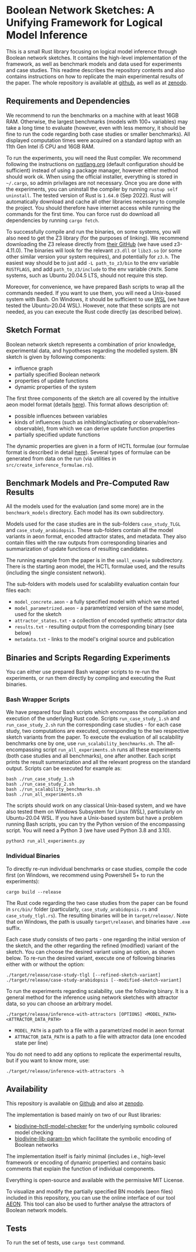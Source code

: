# Boolean Network Sketches: A Unifying Framework for Logical Model Inference

This is a small Rust library focusing on logical model inference through Boolean network sketches. 
It contains the high-level implementation of the framework, as well as benchmark models and data used for experiments and case studies. 
This readme describes the repository contents and also contains instructions on how to replicate the main experimental results of the paper.
The whole repository is available at [github](https://github.com/sybila/boolean-network-sketches), as well as at [zenodo](https://doi.org/10.5281/zenodo.7490408).


## Requirements and Dependencies

We recommend to run the benchmarks on a machine with at least 16GB RAM. 
Otherwise, the largest benchmarks (models with 100+ variables) may take a long time to evaluate (however, even with less memory, it should be fine to run the code regarding both case studies or smaller benchmarks). 
All displayed computation times were acquired on a standard laptop with an 11th Gen Intel i5 CPU and 16GB RAM.

To run the experiments, you will need the Rust compiler. 
We recommend following the instructions on [rustlang.org](https://www.rust-lang.org/learn/get-started) (default configuration should be sufficient) instead of using a package manager, however either method should work ok. 
When using the official installer, everything is stored in `~/.cargo`, so admin privilages are not necessary. 
Once you are done with the experiments, you can uninstall the compiler by running `rustup self uninstall`. 
The tested version of Rust is `1.64.0` (Sep 2022).
Rust will automatically download and cache all other libraries necessary to compile the project. 
You should therefore have internet access while running the commands for the first time. 
You can force rust do download all dependencies by running `cargo fetch`.

To successfully compile and run the binaries, on some systems, you will also need to get the Z3 library (for the purposes of linking).
We recommend downloading the Z3 release directly from [their GitHub](https://github.com/Z3Prover/z3/releases) (we have used z3-4.11.0).
The binaries will look for the relevant `z3.dll` or `libz3.so` (or some other similar version your system requires), and potentially for `z3.h`. 
The easiest way should be to just add `-L path_to_z3/bin` to the env variable `RUSTFLAGS`, and add `path_to_z3/include` to the env variable `CPATH`.
Some systems, such as Ubuntu 20.04.5 LTS, should not require this step.

Moreover, for convenience, we have prepared Bash scripts to wrap all the commands needed. If you want to use them, you will need a Unix-based system with Bash. 
On Windows, it should be sufficient to use [WSL](https://learn.microsoft.com/en-us/windows/wsl/install) (we have tested the Ubuntu-20.04 WSL). 
However, note that these scripts are not needed, as you can execute the Rust code directly (as described below).


## Sketch Format

Boolean network sketch represents a combination of prior knowledge, experimental data, and hypotheses regarding the modelled system.
BN sketch is given by following components:
- influence graph
- partially specified Boolean network
- properties of update functions
- dynamic properties of the system

The first three components of the sketch are all covered by the intuitive aeon model format (details [here](https://biodivine.fi.muni.cz/aeon/aeon-manual.pdf)). 
This format allows description of:
- possible influences between variables
- kinds of influences (such as inhibiting/activating or observable/non-observable), from which we can derive update function properties
- partially specified update functions 

The dynamic properties are given in a form of HCTL formulae (our formulae format is described in detail [here](https://github.com/sybila/biodivine-hctl-model-checker)). 
Several types of formulae can be generated from data on the run (via utilities in `src/create_inference_formulae.rs`).


## Benchmark Models and Pre-Computed Raw Results

All the models used for the evaluation (and some more) are in the `benchmark_models` directory. 
Each model has its own subdirectory.

Models used for the case studies are in the sub-folders `case_study_TLGL` and `case_study_arabidopsis`.
These sub-folders contain all the model variants in aeon format, encoded attractor states, and metadata. 
They also contain files with the raw outputs from corresponding binaries and summarization of update functions of resulting candidates.

The running example from the paper is in the `small_example` subdirectory. 
There is the starting aeon model, the HCTL formulae used, and the results (including the single consistent network).

The sub-folders with models used for scalability evaluation contain four files each:
- `model_concrete.aeon` - a fully specified model with which we started
- `model_parametrized.aeon` - a parametrized version of the same model, used for the sketch
- `attractor_states.txt` - a collection of encoded synthetic attractor data
- `results.txt` - resulting output from the corresponding binary (see below)
- `metadata.txt` - links to the model's original source and publication


## Binaries and Scripts Regarding Experiments

You can either use prepared Bash wrapper scripts to re-run the experiments, or run them directly by compiling and executing the Rust binaries.

### Bash Wrapper Scripts

We have prepared four Bash scripts which encompass the compilation and execution of the underlying Rust code.
Scripts `run_case_study_1.sh` and `run_case_study_2.sh` run the corresponding case studies - for each case study, two computations are executed, corresponding to the two respective sketch variants from the paper.
To execute the evaluation of all scalability benchmarks one by one, use `run_scalability_benchmarks.sh`.
The all-encompassing script `run_all_experiments.sh` runs all these experiments (both case studies and all benchmarks), one after another.
Each script prints the result summarization and all the relevant progress on the standard output.
Scripts can be executed for example as:

```
bash ./run_case_study_1.sh
bash ./run_case_study_2.sh
bash ./run_scalability_benchmarks.sh
bash ./run_all_experiments.sh
```

The scripts should work on any classical Unix-based system, and we have also tested them on Windows Subsystem for Linux (WSL), particularly on Ubuntu-20.04 WSL.
If you have a Unix-based system but have a problem running Bash scripts, you can try the Python version of the encompassing script.
You will need a Python 3 (we have used Python 3.8 and 3.10).

```
python3 run_all_experiments.py
```

### Individual Binaries

To directly re-run individual benchmarks or case studies, compile the code first (on Windows, we recommend using Powershell 5+ to run the experiments):
```
cargo build --release
```

The Rust code regarding the two case studies from the paper can be found in `src/bin/` folder (particularly, `case_study_arabidopsis.rs` and `case_study_tlgl.rs`). 
The resulting binaries will be in `target/release/`. 
Note that on Windows, the path is usually `target\release\` and binaries have `.exe` suffix. 

Each case study consists of two parts - one regarding the initial version of the sketch, and the other regarding the refined (modified) variant of the sketch. 
You can choose the desired variant using an option, as shown below.
To re-run the desired variant, execute one of following binaries either with or without the option:

```
./target/release/case-study-tlgl [--refined-sketch-variant] 
./target/release/case-study-arabidopsis [--modified-sketch-variant]
```

To run the experiments regarding scalability, use the following binary.
It is a general method for the inference using network sketches with attractor data, so you can choose an arbitrary model. 

````
./target/release/inference-with-attractors [OPTIONS] <MODEL_PATH> <ATTRACTOR_DATA_PATH>
````
- `MODEL_PATH` is a path to a file with a parametrized model in aeon format
- `ATTRACTOR_DATA_PATH` is a path to a file with attractor data (one encoded state per line)

You do not need to add any options to replicate the experimental results, but if you want to know more, use:
````
./target/release/inference-with-attractors -h
````


## Availability

This repository is available on [Github](https://github.com/sybila/boolean-network-sketches) and also at [zenodo](https://doi.org/10.5281/zenodo.7490408).

The implementation is based mainly on two of our Rust libraries: 
- [biodivine-hctl-model-checker](https://github.com/sybila/biodivine-hctl-model-checker) for the underlying symbolic coloured model checking
- [biodivine-lib-param-bn](https://github.com/sybila/biodivine-lib-param-bn) which facilitate the symbolic encoding of Boolean networks

The implementation itself is fairly minimal (includes i.e., high-level framework or encoding of dynamic properties) and contains basic comments that explain the function of individual components.

Everything is open-source and available with the permissive MIT License.

To visualize and modify the partially specified BN models (aeon files) included in this repository, you can use the online interface of our tool [AEON](https://biodivine.fi.muni.cz/aeon). This tool can also be used to further analyse the attractors of Boolean network models.


## Tests 
To run the set of tests, use `cargo test` command.